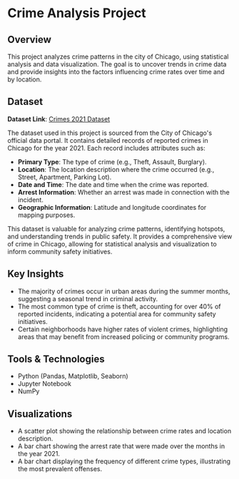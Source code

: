# Crime Analysis Project

## Overview
This project analyzes crime patterns in the city of Chicago, using statistical analysis and data visualization. The goal is to uncover trends in crime data and provide insights into the factors influencing crime rates over time and by location.

## Dataset
**Dataset Link**: [Crimes 2021 Dataset](https://data.cityofchicago.org/Public-Safety/Crimes-2021/dwme-t96c/about_data)

The dataset used in this project is sourced from the City of Chicago's official data portal. It contains detailed records of reported crimes in Chicago for the year 2021. Each record includes attributes such as:

- **Primary Type**: The type of crime (e.g., Theft, Assault, Burglary).
- **Location**: The location description where the crime occurred (e.g., Street, Apartment, Parking Lot).
- **Date and Time**: The date and time when the crime was reported.
- **Arrest Information**: Whether an arrest was made in connection with the incident.
- **Geographic Information**: Latitude and longitude coordinates for mapping purposes.

This dataset is valuable for analyzing crime patterns, identifying hotspots, and understanding trends in public safety. It provides a comprehensive view of crime in Chicago, allowing for statistical analysis and visualization to inform community safety initiatives.

## Key Insights
- The majority of crimes occur in urban areas during the summer months, suggesting a seasonal trend in criminal activity.
- The most common type of crime is theft, accounting for over 40% of reported incidents, indicating a potential area for community safety initiatives.
- Certain neighborhoods have higher rates of violent crimes, highlighting areas that may benefit from increased policing or community programs.

## Tools & Technologies
- Python (Pandas, Matplotlib, Seaborn)
- Jupyter Notebook
- NumPy

## Visualizations
- A scatter plot showing the relationship between crime rates and location description.
- A bar chart showing the arrest rate that were made over the months in the year 2021. 
- A bar chart displaying the frequency of different crime types, illustrating the most prevalent offenses.
  
